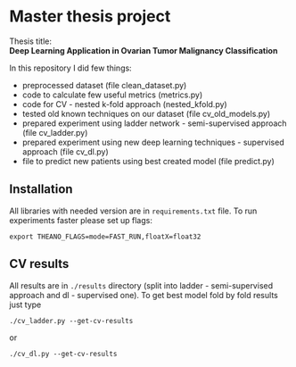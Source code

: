 # Master thesis project

Thesis title: <br>
<strong>Deep Learning Application in Ovarian Tumor Malignancy Classification</strong>

In this repository I did few things:
* preprocessed dataset (file clean_dataset.py)
* code to calculate few useful metrics (metrics.py)
* code for CV - nested k-fold approach (nested_kfold.py)
* tested old known techniques on our dataset (file cv_old_models.py)
* prepared experiment using ladder network - semi-supervised approach (file cv_ladder.py)
* prepared experiment using new deep learning techniques - supervised approach (file cv_dl.py)
* file to predict new patients using best created model (file predict.py)


## Installation

All libraries with needed version are in `requirements.txt` file.
To run experiments faster please set up flags:
```
export THEANO_FLAGS=mode=FAST_RUN,floatX=float32
```

## CV results
All results are in `./results` directory (split into ladder - semi-supervised approach and dl - supervised one).
To get best model fold by fold results just type
```
./cv_ladder.py --get-cv-results
```
or
```
./cv_dl.py --get-cv-results
```
